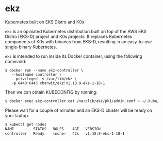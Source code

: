 # ekz
Kubernetes built on EKS Distro and K0s

`ekz` is an opiniated Kubernetes distribution built on top of the AWS EKS Distro (EKS-D) project and K0s projects.
It replaces Kubernetes components of K0s with binaries from EKS-D, resulting in an easy-to-use single-binary Kubernetes.

`ekz` is intended to run inside its Docker container, using the following command:

```
$ docker run --name ekz-controller \
   --hostname controller \
   --privileged -v /var/lib/ekz \
   -p 6443:6443 chanwit/ekz:v1.18.9-eks-1-18-1
```

Then we can obtain KUBECONFIG by running:

```sh
$ docker exec ekz-controller cat /var/lib/ekz/pki/admin.conf > ~/.kube/config
```

Please wait for a couple of minutes and an EKS-D cluster will be ready on your laptop.

```sh
$ kubectl get nodes
NAME         STATUS   ROLES    AGE   VERSION
controller   Ready    <none>   42s   v1.18.9-eks-1-18-1
```
